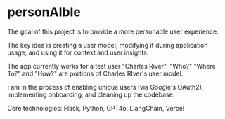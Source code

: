# personAIble

The goal of this project is to provide a more personable user experience. 

The key idea is creating a user model, modifying if during application usage, and using it for context and user insights.

The app currently works for a test user "Charles River". "Who?" "Where To?" and "How?" are portions of Charles RIver's user model.

I am in the process of enabling unique users (via Google's OAuth2), implementing onboarding, and cleaning up the codebase.

Core technologies:
Flask, Python, GPT4o, LlangChain, Vercel
